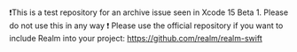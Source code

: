 ❗This is a test repository for an archive issue seen in Xcode 15 Beta 1. Please do not use this in any way ❗
Please use the official repository if you want to include Realm into your project: https://github.com/realm/realm-swift